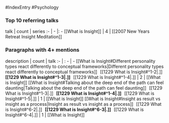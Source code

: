 #IndexEntry #Psychology

### Top 10 referring talks
talk | count | series
:- | - |: -
[[What is Insight]] | 4 | [[2007 New Years Retreat Insight Meditation]]

### Paragraphs with 4+ mentions
description | count | talk
:- | : - | -
[[What is Insight#Different personality types react differently to conceptual frameworks\|Different personality types react differently to conceptual frameworks]] &nbsp;&nbsp;[[1229 What is Insight#^1-2\|.]] &nbsp; **[[1229 What is Insight#^1-3\|.]]** &nbsp; [[1229 What is Insight#^1-4\|.]] | 2 | [[What is Insight]]
[[What is Insight#Talking about the deep end of the path can feel daunting\|Talking about the deep end of the path can feel daunting]] &nbsp;&nbsp;[[1229 What is Insight#^1-3\|.]] &nbsp; **[[1229 What is Insight#^1-4\|.]]** &nbsp; [[1229 What is Insight#^1-5\|.]] | 1 | [[What is Insight]]
[[What is Insight#Insight as result vs insight as a process\|Insight as result vs insight as a process]] &nbsp;&nbsp;[[1229 What is Insight#^6-2\|.]] &nbsp; **[[1229 What is Insight#^6-3\|.]]** &nbsp; [[1229 What is Insight#^6-4\|.]] | 1 | [[What is Insight]]

